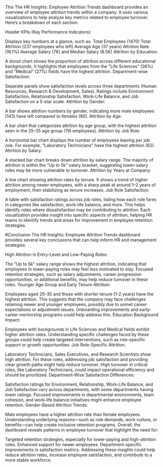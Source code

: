 This The HR Insights: Employee Attrition Trends dashboard provides an overview of employee attrition trends within a company. It uses various visualizations to help analyze key metrics related to employee turnover. Here’s a breakdown of each section:

Header KPIs (Key Performance Indicators):

Displays key numbers at a glance, such as:
Total Employees (1470)
Total Attrition (237 employees who left)
Average Age (37 years)
Attrition Rate (16.1%)
Average Salary (7K) and Median Salary (6.5K)
Attrition by Education:

A donut chart shows the proportion of attrition across different educational backgrounds. It highlights that employees from the "Life Sciences" (36%) and "Medical" (27%) fields have the highest attrition.
Department-wise Satisfaction:

Separate panels show satisfaction levels across three departments (Human Resources, Research & Development, Sales). Ratings include Environment Satisfaction, Relationship Satisfaction, Work-Life Balance, and Job Satisfaction on a 5-star scale.
Attrition by Gender:

A bar shows attrition numbers by gender, indicating more male employees (143) have left compared to females (80).
Attrition by Age:

A bar chart that categorizes attrition by age group, with the highest attrition seen in the 25–35 age group (116 employees).
Attrition by Job Role:

A horizontal bar chart displays the number of employees leaving per job role. For example, "Laboratory Technicians" have the highest attrition (62).
Attrition by Salary:

A stacked bar chart breaks down attrition by salary range. The majority of attrition is within the “Up to 5k” salary bracket, suggesting lower-salary roles may be more vulnerable to turnover.
Attrition by Years at Company:

A line chart showing attrition rates by tenure. It shows a trend of higher attrition among newer employees, with a sharp peak at around 1–2 years of employment, then stabilizing as tenure increases.
Job Role Satisfaction:

A table with satisfaction ratings across job roles, listing how each role fares in categories like satisfaction, work-life balance, and more. This helps identify roles where dissatisfaction may be contributing to attrition.
Each visualization provides insight into specific aspects of attrition, helping HR teams to identify trends and areas for improvement in employee retention strategies.

#Conclusion 
The HR Insights: Employee Attrition Trends dashboard provides several key conclusions that can help inform HR and management strategies:

High Attrition in Entry-Level and Low-Paying Roles:

The "Up to 5k" salary range shows the highest attrition, indicating that employees in lower-paying roles may feel less motivated to stay. Focused retention strategies, such as salary adjustments, career progression opportunities, or additional benefits, may help reduce turnover in these roles.
Younger Age Group and Early Tenure Attrition:

Employees aged 25–35 and those with shorter tenure (1-2 years) have the highest attrition. This suggests that the company may face challenges retaining newer and younger employees, possibly due to unmet career expectations or adjustment issues. Onboarding improvements and early-career mentorship programs could help address this.
Education Background Impact:

Employees with backgrounds in Life Sciences and Medical fields exhibit higher attrition rates. Understanding specific challenges faced by these groups could help create targeted interventions, such as role-specific support or growth opportunities.
Job Role-Specific Attrition:

Laboratory Technicians, Sales Executives, and Research Scientists show high attrition. For these roles, addressing job satisfaction and providing clear growth paths might help reduce turnover. High turnover in critical roles, like Laboratory Technicians, could impact operational efficiency and should be prioritized.
Department-Wise Satisfaction Differences:

Satisfaction ratings for Environment, Relationship, Work-Life Balance, and Job Satisfaction vary across departments, with some departments having lower ratings. Focused improvements in departmental environments, team cohesion, and work-life balance initiatives might enhance employee retention.
Gender-Based Attrition Trends:

Male employees have a higher attrition rate than female employees. Understanding underlying reasons—such as role demands, work culture, or benefits—can help create inclusive retention programs.
Overall, the dashboard reveals patterns in employee turnover that highlight the need for:

Targeted retention strategies, especially for lower-paying and high-attrition roles.
Enhanced support for newer employees.
Department-specific improvements in satisfaction metrics.
Addressing these insights could help reduce attrition rates, increase employee satisfaction, and contribute to a more stable workforce.
